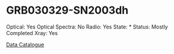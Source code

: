 # GRB030329-SN2003dh

Optical: Yes
Optical Spectra: No
Radio: Yes
State: *
Status: Mostly Completed
Xray: Yes

[Data Catalogue](GRB030329-SN2003dh%20954caea340af40aa9aa74f9cc5ec78fe/Data%20Catalogue%20c3e351d75aef4da495883829d6fde1e4.csv)